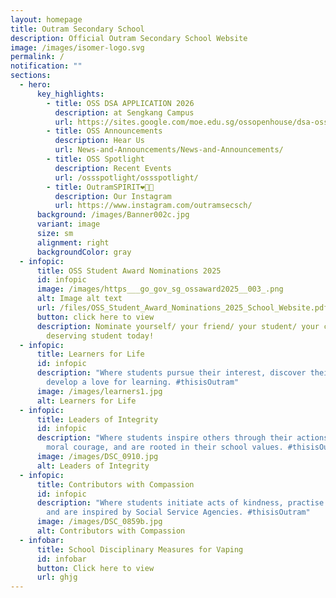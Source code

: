 ```yaml
---
layout: homepage
title: Outram Secondary School
description: Official Outram Secondary School Website
image: /images/isomer-logo.svg
permalink: /
notification: ""
sections:
  - hero:
      key_highlights:
        - title: OSS DSA APPLICATION 2026
          description: at Sengkang Campus
          url: https://sites.google.com/moe.edu.sg/ossopenhouse/dsa-oss
        - title: OSS Announcements
          description: Hear Us
          url: News-and-Announcements/News-and-Announcements/
        - title: OSS Spotlight
          description: Recent Events
          url: /ossspotlight/ossspotlight/
        - title: OutramSPIRIT❤️💛💙
          description: Our Instagram
          url: https://www.instagram.com/outramsecsch/
      background: /images/Banner002c.jpg
      variant: image
      size: sm
      alignment: right
      backgroundColor: gray
  - infopic:
      title: OSS Student Award Nominations 2025
      id: infopic
      image: /images/https___go_gov_sg_ossaward2025__003_.png
      alt: Image alt text
      url: /files/OSS_Student_Award_Nominations_2025_School_Website.pdf
      button: click here to view
      description: Nominate yourself/ your friend/ your student/ your child or a
        deserving student today!
  - infopic:
      title: Learners for Life
      id: infopic
      description: "Where students pursue their interest, discover their talents, and
        develop a love for learning. #thisisOutram"
      image: /images/learners1.jpg
      alt: Learners for Life
  - infopic:
      title: Leaders of Integrity
      id: infopic
      description: "Where students inspire others through their actions, demonstrate
        moral courage, and are rooted in their school values. #thisisOutram"
      image: /images/DSC_0910.jpg
      alt: Leaders of Integrity
  - infopic:
      title: Contributors with Compassion
      id: infopic
      description: "Where students initiate acts of kindness, practise inclusivity,
        and are inspired by Social Service Agencies. #thisisOutram"
      image: /images/DSC_0859b.jpg
      alt: Contributors with Compassion
  - infobar:
      title: School Disciplinary Measures for Vaping
      id: infobar
      button: Click here to view
      url: ghjg
---
```

